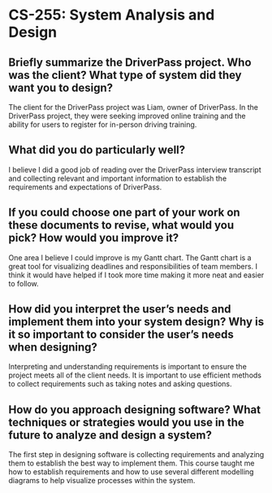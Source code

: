 # **CS-255: System Analysis and Design**

## **Briefly summarize the DriverPass project. Who was the client? What type of system did they want you to design?**
The client for the DriverPass project was Liam, owner of DriverPass. In the DriverPass project, they were seeking improved online training and the ability for users to register for in-person driving training.

## **What did you do particularly well?**
I believe I did a good job of reading over the DriverPass interview transcript and collecting relevant and important information to establish the requirements and expectations of DriverPass.

## **If you could choose one part of your work on these documents to revise, what would you pick? How would you improve it?**
One area I believe I could improve is my Gantt chart. The Gantt chart is a great tool for visualizing deadlines and responsibilities of team members. I think it would have helped if I took more time making it more neat and easier to follow.

## **How did you interpret the user’s needs and implement them into your system design? Why is it so important to consider the user’s needs when designing?**
Interpreting and understanding requirements is important to ensure the project meets all of the client needs. It is important to use efficient methods to collect requirements such as taking notes and asking questions.

## **How do you approach designing software? What techniques or strategies would you use in the future to analyze and design a system?**
The first step in designing software is collecting requirements and analyzing them to establish the best way to implement them. This course taught me how to establish requirements and how to use several different modelling diagrams to help visualize processes within the system.
